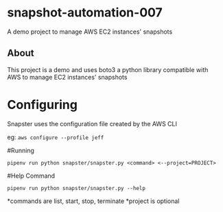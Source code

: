 # snapshot-automation-007
A demo project to manage AWS EC2 instances' snapshots


## About

This project is a demo and uses boto3 a python library compatible with AWS to manage EC2 instances' snapshots

# Configuring

Snapster uses the configuration file created by the AWS CLI

eg: `aws configure --profile jeff`


#Running

`pipenv run python snapster/snapster.py <command>
<--project=PROJECT>`

#Help Command

`pipenv run python snapster/snapster.py --help`

*commands are list, start, stop, terminate
*project is optional
